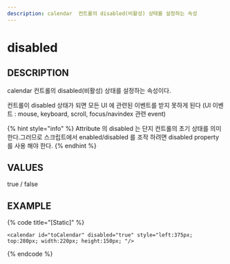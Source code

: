 ```yaml
---
description: calendar  컨트롤의 disabled(비활성) 상태를 설정하는 속성
---
```


# disabled

## DESCRIPTION

calendar 컨트롤의 disabled\(비활성\) 상태를 설정하는 속성이다.

컨트롤이 disabled 상태가 되면 모든 UI 에 관련된 이벤트를 받지 못하게 된다 \(UI 이벤트 : mouse, keyboard, scroll, focus/navindex 관련 event\)

{% hint style="info" %}
Attribute 의 disabled 는 단지 컨트롤의 초기 상태를 의미한다.그러므로 스크립트에서 enabled/disabled 를 조작 하려면 disabled property 를 사용 해야 한다.
{% endhint %}

## VALUES

true / false

## EXAMPLE

{% code title="\[Static\]" %}
```markup
<calendar id="toCalendar" disabled="true" style="left:375px; top:280px; width:220px; height:150px; "/> 
```
{% endcode %}

